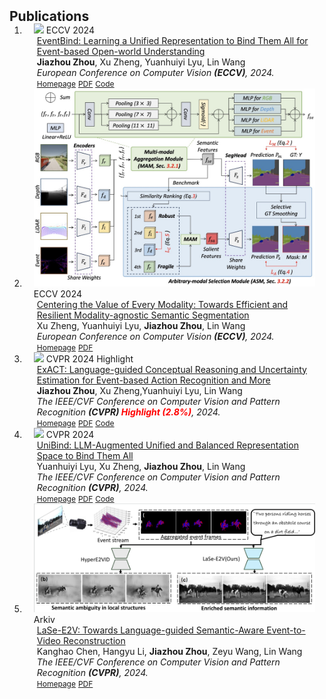 <h2 id="publications" style="margin: 2px 0px -15px;">Publications</h2>  
<ol>  
  <li>  
    <div class="pub-row">  
      <div class="col-sm-3 abbr" style="position: relative;padding-right: 15px;padding-left: 15px;">  
        <img src="assets/img/EventBind.png" class="teaser img-fluid z-depth-1">  
        <abbr class="badge">ECCV 2024</abbr>  
      </div>  
      <div class="col-sm-9" style="position: relative;padding-right: 15px;padding-left: 20px;">  
        <div class="title">  
          <a href="https://arxiv.org/pdf/2308.03135">EventBind: Learning a Unified Representation to Bind Them All for Event-based Open-world Understanding</a>  
        </div>  
        <div class="author"><strong>Jiazhou Zhou</strong>, Xu Zheng, Yuanhuiyi Lyu, Lin Wang</div>  
        <div class="periodical"><em>European Conference on Computer Vision <strong>(ECCV)</strong>, 2024.</em></div>  
        <div class="links">  
          <a href="https://vlislab22.github.io/EventBind/" class="btn btn-sm z-depth-0" role="button" target="_blank" style="font-size:12px;">Homepage</a>  
          <a href="https://arxiv.org/pdf/2308.03135.pdf" class="btn btn-sm z-depth-0" role="button" target="_blank" style="font-size:12px;">PDF</a>  
          <a href="https://github.com/jiazhou-garland/EventBind" class="btn btn-sm z-depth-0" role="button" target="_blank" style="font-size:12px;">Code</a>  
        </div>  
      </div>  
    </div>  
  </li>  
  <li>  
    <div class="pub-row">  
      <div class="col-sm-3 abbr" style="position: relative;padding-right: 15px;padding-left: 15px;">  
        <img src="assets/img/MAGIC.jpg" class="teaser img-fluid z-depth-1">  
        <abbr class="badge">ECCV 2024</abbr>  
      </div>  
      <div class="col-sm-9" style="position: relative;padding-right: 15px;padding-left: 20px;">  
        <div class="title">  
          <a href="https://arxiv.org/pdf/2407.11344">Centering the Value of Every Modality: Towards Efficient and Resilient Modality-agnostic Semantic Segmentation</a>  
        </div>  
        <div class="author">Xu Zheng, Yuanhuiyi Lyu, <strong>Jiazhou Zhou</strong>, Lin Wang</div>  
        <div class="periodical"><em>European Conference on Computer Vision <strong>(ECCV)</strong>, 2024.</em></div>  
        <div class="links">  
          <a href="https://vlislab22.github.io/MAGIC/" class="btn btn-sm z-depth-0" role="button" target="_blank" style="font-size:12px;">Homepage</a>  
          <a href="https://arxiv.org/pdf/2407.11344" class="btn btn-sm z-depth-0" role="button" target="_blank" style="font-size:12px;">PDF</a>  
        </div>  
      </div>  
    </div>  
  </li>  
  <li>  
    <div class="pub-row">  
      <div class="col-sm-3 abbr" style="position: relative;padding-right: 15px;padding-left: 15px;">  
        <img src="assets/img/exact.png" class="teaser img-fluid z-depth-1">  
        <abbr class="badge">CVPR 2024 Highlight</abbr>  
      </div>  
      <div class="col-sm-9" style="position: relative;padding-right: 15px;padding-left: 20px;">  
        <div class="title">  
          <a href="https://arxiv.org/pdf/2403.12534.pdf">ExACT: Language-guided Conceptual Reasoning and Uncertainty Estimation for Event-based Action Recognition and More</a>  
        </div>  
        <div class="author"><strong>Jiazhou Zhou</strong>, Xu Zheng,Yuanhuiyi Lyu, Lin Wang</div>  
        <div class="periodical"><em>The IEEE/CVF Conference on Computer Vision and Pattern Recognition <strong>(CVPR) <span style="color: red;">Highlight (2.8%)</span></strong>, 2024.</em></div>  
        <div class="links">  
          <a href="https://vlislab22.github.io/ExACT/" class="btn btn-sm z-depth-0" role="button" target="_blank" style="font-size:12px;">Homepage</a>  
          <a href="https://arxiv.org/pdf/2403.12534.pdf" class="btn btn-sm z-depth-0" role="button" target="_blank" style="font-size:12px;">PDF</a>  
          <a href="https://github.com/jiazhou-garland/ExACT" class="btn btn-sm z-depth-0" role="button" target="_blank" style="font-size:12px;">Code</a>  
        </div>  
      </div>  
    </div>  
  </li>  
  <li>  
    <div class="pub-row">  
      <div class="col-sm-3 abbr" style="position: relative;padding-right: 15px;padding-left: 15px;">  
        <img src="assets/img/unibind.png" class="teaser img-fluid z-depth-1">  
        <abbr class="badge">CVPR 2024</abbr>  
      </div>  
      <div class="col-sm-9" style="position: relative;padding-right: 15px;padding-left: 20px;">  
        <div class="title">  
          <a href="https://arxiv.org/pdf/2403.12532.pdf">UniBind: LLM-Augmented Unified and Balanced Representation Space to Bind Them All</a>  
        </div>  
        <div class="author">Yuanhuiyi Lyu, Xu Zheng, <strong>Jiazhou Zhou</strong>, Lin Wang</div>  
        <div class="periodical"><em>The IEEE/CVF Conference on Computer Vision and Pattern Recognition <strong>(CVPR)</strong>, 2024.</em></div>  
        <div class="links">  
          <a href="https://vlislab22.github.io/UniBind/" class="btn btn-sm z-depth-0" role="button" target="_blank" style="font-size:12px;">Homepage</a>  
          <a href="https://arxiv.org/pdf/2403.12532.pdf" class="btn btn-sm z-depth-0" role="button" target="_blank" style="font-size:12px;">PDF</a>  
          <a href="https://github.com/QC-LY/UniBind" class="btn btn-sm z-depth-0" role="button" target="_blank" style="font-size:12px;">Code</a>  
        </div>  
      </div>  
    </div>  
  </li>  
  <li>  
    <div class="pub-row">  
      <div class="col-sm-3 abbr" style="position: relative;padding-right: 15px;padding-left: 15px;">  
        <img src="assets/img/e2v.png" class="teaser img-fluid z-depth-1">  
        <abbr class="badge">Arkiv</abbr>  
      </div>  
      <div class="col-sm-9" style="position: relative;padding-right: 15px;padding-left: 20px;">  
        <div class="title">  
          <a href="https://arxiv.org/pdf/2407.05547">LaSe-E2V: Towards Language-guided Semantic-Aware Event-to-Video Reconstruction</a>  
        </div>  
        <div class="author">Kanghao Chen, Hangyu Li, <strong>Jiazhou Zhou</strong>, Zeyu Wang, Lin Wang</div>  
        <div class="periodical"><em>The IEEE/CVF Conference on Computer Vision and Pattern Recognition <strong>(CVPR)</strong>, 2024.</em></div>  
        <div class="links">  
          <a href="https://vlislab22.github.io/UniBind/" class="btn btn-sm z-depth-0" role="button" target="_blank" style="font-size:12px;">Homepage</a>  
          <a href="https://vlislab22.github.io/LaSe-E2V/" class="btn btn-sm z-depth-0" role="button" target="_blank" style="font-size:12px;">PDF</a>  
        </div>  
      </div>  
    </div>  
  </li>  
</ol>  
